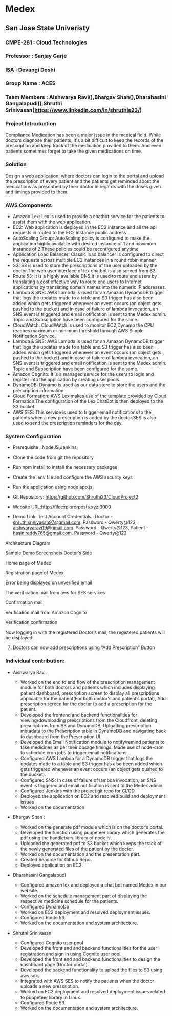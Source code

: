 # Medex
## San Jose State Univeristy
### CMPE-281 : Cloud Technologies
### Professor : Sanjay Garje
### ISA : Devangi Doshi
### Group Name : ACES
### Team Members : Aishwarya Ravi(),Bhargav Shah(),Dharahasini Gangalapudi(),Shruthi Srinivasan(https://www.linkedin.com/in/shruthis23/)


### Project Introduction

Compliance Medication has been a major issue in the medical field. While doctors diagnose their patients, it's a bit difficult to keep the records of the prescription and keep
track of the medication provided to them. And even patients sometimes forget to
take the given medications on time. 
 
### Solution

Design a web application, where doctors can login to the portal and upload the prescription
of every patient and the patients get reminded about the medications as
prescribed by their doctor in regards with the doses given and timings provided
to them.

 ### AWS Components 
  * Amazon Lex: Lex is used to provide a chatbot service for the patients to assist them with the web application.
  * EC2: Web application is deployed in the EC2 instance and all the api requests in routed to the EC2 instance public address
  * AutoScaling Group: AutoScaling policy is configured to make the application highly available with desired instance of 1 and maximum instance of 2.These policies could be reconfigured anytime.
  * Application Load Balancer: Classic load balancer is configured to direct the requests across multiple EC2 instances in a round robin manner.
  * S3: S3 is used to store the prescriptions of the user uploaded by the doctor.The web user interface  of lex chatbot  is also served from S3.
  * Route 53:  It is a highly available DNS.It is used to route end users by translating a cost effective way to route end users to Internet applications by translating domain names into the numeric IP addresses.
  * Lambda & SNS: AWS Lambda is used for an Amazon DynamoDB trigger that logs the updates made to a table and S3 trigger has also been added  which gets triggered whenever an event occurs (an object gets pushed to the bucket) and in case of failure of lambda invocation, an SNS event is triggered and email notification is sent to the Medex admin. Topic and Subscription have been configured for the same. 
  * CloudWatch: CloudWatch is used to monitor EC2,Dynamo the CPU reaches maximum or minimum threshold  through  AWS Simple Notification Service.
  * Lambda & SNS: AWS Lambda is used for an Amazon DynamoDB trigger that logs the updates made to a table and S3 trigger has also been added  which gets triggered whenever an event occurs (an object gets pushed to the bucket) and in case of failure of lambda invocation, an SNS event is triggered and email notification is sent to the Medex admin. Topic and Subscription have been configured for the same. 
  * Amazon Cognito: It is a managed service for the users to login and register into the application by creating user pools.
  * DynamoDB: Dynamo is used as our data store to store the users and the prescription information.
  * Cloud Formation: AWS Lex makes use of the template provided by Cloud Formation.The configuration of the  Lex ChatBot  is then deployed to the S3 bucket.
  * AWS SES: This service is used to trigger email notifications to the patients when a new prescription is added by the doctor.SES is also used to send the prescription reminders for the day.
  

 

### System Configuration
 * Prerequisite : NodeJS,Jenkins
 * Clone the code from git the repository
 * Run npm install to install the necessary packages
 * Create the .env file and configure the AWS security keys
 * Run the application using node app.js
 
 * Git Repository: https://github.com/Shruthi23/CloudProject2
 * Website URL:http://fileexplorerposts.xyz:3000
 * Demo Link:
Test Account Credentials :  Doctor -   shruthisrinivasan97@gmail.com. Password - Qwerty@123,
				       aishwaryaravi19@gmail.com.     Password - Qwerty@123,
                            Patient -  hasinireddy765@gmail.com.      Password - Qwerty@123

Architecture Diagram



Sample Demo Screenshots
Doctor’s Side

Home page of Medex


Registration page of Medex





Error being displayed on unverified email





The verification mail from aws for SES services




Confirmation mail





Verification mail from Amazon Cognito
	



Verification confirmation




Now logging in with the registered Doctor’s mail, the registered patients will be displayed.



7. Doctors can now add prescriptions using “Add Prescription” Button


























### Individual contribution:

*  Aishwarya Ravi:
   * Worked on the end to end flow of the prescription management module for both doctors and patients which includes displaying patient dashboard, prescription screen to display all prescriptions applicable for the patient(For both doctor's and patient’s portal), Add prescription screen for the doctor to add a prescription for the patient.
   * Developed the frontend and backend functionalities for viewing/downloading prescriptions from the Cloudfront, deleting prescriptions from S3 and DynamoDB, Uploading prescription metadata to the Prescription table in DynamoDB and navigating back to dashboard from the Prescription UI.
   * Developed the Email Notification module to notify/remind patients to take medicines as per their dosage timings. Made use of node-cron to schedule cron jobs to trigger email notifications.
   * Configured AWS Lambda for a DynamoDB trigger that logs the updates made to a table and S3 trigger has also been added  which gets triggered whenever an event occurs (an object gets pushed to the bucket). 
   * Configured SNS: In case of failure of lambda invocation, an SNS event is triggered and email notification is sent to the Medex admin. 
   * Configured Jenkins with the project git repo for CI/CD.
   * Deployed the application on EC2 and resolved build and deployment issues
   * Worked on the documentation


* Bhargav Shah : 
  * Worked on the generate pdf module which is on the doctor’s portal.
  * Developed the function using puppeteer library which generates the pdf using the handlebars library of node js.
  * Uploaded the generated pdf to S3 bucket which keeps the track of the newly generated files of the patient by the doctor. 
  * Worked on the documentation and the presentation part.
  * Created Readme for Github Repo.
  * Deployed application on EC2.
  
* Dharahasini Gangalapudi
  * Configured amazon lex and deployed a chat bot named Medex in our website.
  * Worked on the schedule management part of displaying the respective medicine schedule for the patients.
  * Configured DynamoDb
  *  Worked on EC2 deployment and resolved deployment issues.
  * Configured Route 53.
  * Worked on the documentation and system architecture.



* Shruthi Srinivasan
   * Configured Cognito user pool 
   *  Developed the front end and backend functionalities for the user registration and sign in using Cognito user pool.
   * Developed the front end and backend functionalities  to design the dashboard page    (Doctor portal).
   * Developed the backend functionality to upload the files to S3 using aws sdk.
   * Integrated with AWS SES to notify the patients when the doctor uploads a new    prescription.
   * Worked on EC2 deployment and resolved deployment issues related to puppeteer library in Linux.
   * Configured Route 53.
   * Worked on the documentation and system architecture.



